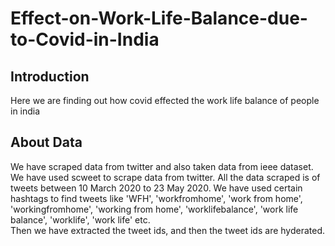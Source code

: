 # Effect-on-Work-Life-Balance-due-to-Covid-in-India

## Introduction
Here we are finding out how covid effected the work life balance of people in india

## About Data

We have scraped data from twitter and also taken data from ieee dataset.  
We have used scweet to scrape data from twitter. All the data scraped is of tweets between 10 March 2020 to 23 May 2020. We have used certain hashtags to find tweets like 'WFH', 'workfromhome', 'work from home', 'workingfromhome', 'working from home', 'worklifebalance', 'work life balance', 'worklife', 'work life' etc.  
Then we have extracted the tweet ids, and then the tweet ids are hyderated.













